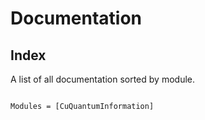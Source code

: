 # Documentation


## Index

A list of all documentation sorted by module.

```@index
```


```@autodocs
Modules = [CuQuantumInformation]
```
